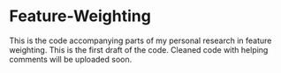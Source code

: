 # Feature-Weighting
This is the code accompanying parts of my personal research in feature weighting. This is the first draft of the code. Cleaned code with helping comments will be uploaded soon.
